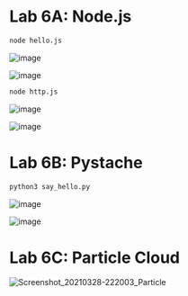 # Lab 6A: Node.js
 ```sh
 node hello.js
 ```

![image](https://user-images.githubusercontent.com/32800667/112777361-099b9600-9010-11eb-8ec9-321bd88e5e5a.png)

![image](https://user-images.githubusercontent.com/32800667/112777457-49fb1400-9010-11eb-9ec4-0af705f2b64b.png)


```sh
node http.js
```

![image](https://user-images.githubusercontent.com/32800667/112777604-a100e900-9010-11eb-94ca-6a40407b3207.png)

![image](https://user-images.githubusercontent.com/32800667/112777627-af4f0500-9010-11eb-84ef-9067822b0d6a.png)


# Lab 6B: Pystache

```sh
python3 say_hello.py
```

![image](https://user-images.githubusercontent.com/32800667/112778072-b6c2de00-9011-11eb-9255-27ac61f63f30.png)

![image](https://user-images.githubusercontent.com/32800667/112778136-d78b3380-9011-11eb-9a5b-153fdf2a4f36.png)


# Lab 6C: Particle Cloud

![Screenshot_20210328-222003_Particle](https://user-images.githubusercontent.com/32800667/112779175-1cb06500-9014-11eb-91cd-3ed46413bd7b.jpg)
